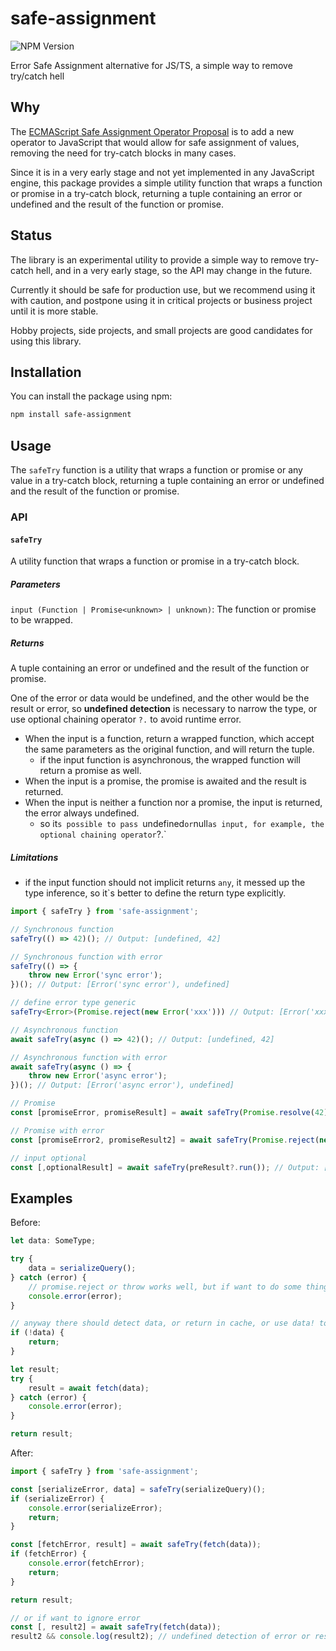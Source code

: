 # safe-assignment

![NPM Version](https://img.shields.io/npm/v/safe-assignment)

Error Safe Assignment alternative for JS/TS, a simple way to remove try/catch hell

## Why
The [ECMAScript Safe Assignment Operator Proposal](https://github.com/arthurfiorette/proposal-safe-assignment-operator) is to add a new operator to JavaScript that would allow for safe assignment of values, removing the need for try-catch blocks in many cases.

Since it is in a very early stage and not yet implemented in any JavaScript engine, this package provides a simple utility function that wraps a function or promise in a try-catch block, returning a tuple containing an error or undefined and the result of the function or promise.

## Status
The library is an experimental utility to provide a simple way to remove try-catch hell, and in a very early stage, so the API may change in the future.

Currently it should be safe for production use, but we recommend using it with caution, and postpone using it in critical projects or business project until it is more stable.

Hobby projects, side projects, and small projects are good candidates for using this library.

## Installation

You can install the package using npm:

```sh
npm install safe-assignment
```

## Usage

The `safeTry` function is a utility that wraps a function or promise or any value in a try-catch block, returning a
tuple containing an error or undefined and the result of the function or promise.

### API

#### `safeTry`
A utility function that wraps a function or promise in a try-catch block.  

##### Parameters
`input (Function | Promise<unknown> | unknown)`: The function or promise to be wrapped.

##### Returns
A tuple containing an error or undefined and the result of the function or promise.

One of the error or data would be undefined, and the other would be the result or error, so **undefined detection** is necessary to narrow the type, or use optional chaining operator `?.` to avoid runtime error.

- When the input is a function, return a wrapped function, which accept the same parameters as the original function, and will return the tuple.
  - if the input function is asynchronous, the wrapped function will return a promise as well.
- When the input is a promise, the promise is awaited and the result is returned.
- When the input is neither a function nor a promise, the input is returned, the error always undefined.
  - so it`s possible to pass `undefined` or `null` as input, for example, the optional chaining operator `?.`

##### Limitations
- if the input function should not implicit returns `any`, it messed up the type inference, so it`s better to define the return type explicitly.

```typescript
import { safeTry } from 'safe-assignment';

// Synchronous function
safeTry(() => 42)(); // Output: [undefined, 42]

// Synchronous function with error
safeTry(() => {
    throw new Error('sync error');
})(); // Output: [Error('sync error'), undefined]

// define error type generic
safeTry<Error>(Promise.reject(new Error('xxx'))) // Output: [Error('xxx), undefined]

// Asynchronous function
await safeTry(async () => 42)(); // Output: [undefined, 42]

// Asynchronous function with error
await safeTry(async () => {
    throw new Error('async error');
})(); // Output: [Error('async error'), undefined]

// Promise
const [promiseError, promiseResult] = await safeTry(Promise.resolve(42)); // Output: [undefined, 42]

// Promise with error
const [promiseError2, promiseResult2] = await safeTry(Promise.reject(new Error('promise error'))); // Output: [Error('promise error'), undefined]

// input optional
const [,optionalResult] = await safeTry(preResult?.run()); // Output: [Error?, undefined | Result]
```

## Examples

Before:
```typescript
let data: SomeType;

try {
    data = serializeQuery();
} catch (error) {
    // promise.reject or throw works well, but if want to do some thing fallback, you should catch errors
    console.error(error);
}

// anyway there should detect data, or return in cache, or use data! to avoid undefined
if (!data) {
    return;
}

let result;
try {
    result = await fetch(data);
} catch (error) {
    console.error(error);
}

return result;
```

After:
```typescript
import { safeTry } from 'safe-assignment';

const [serializeError, data] = safeTry(serializeQuery)();
if (serializeError) {
    console.error(serializeError);
    return;
}

const [fetchError, result] = await safeTry(fetch(data));
if (fetchError) {
    console.error(fetchError);
    return;
}

return result;

// or if want to ignore error
const [, result2] = await safeTry(fetch(data));
result2 && console.log(result2); // undefined detection of error or result is necessary to narrow type
```
